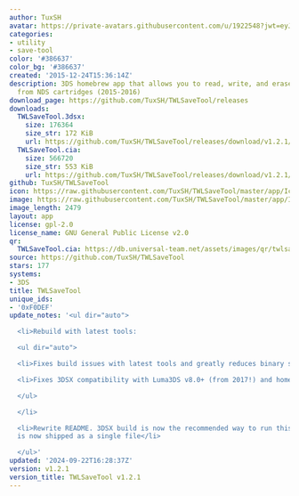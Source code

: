 ```yaml
---
author: TuxSH
avatar: https://private-avatars.githubusercontent.com/u/1922548?jwt=eyJhbGciOiJIUzI1NiIsInR5cCI6IkpXVCJ9.eyJpc3MiOiJnaXRodWIuY29tIiwiYXVkIjoicmF3LmdpdGh1YnVzZXJjb250ZW50LmNvbSIsImtleSI6ImtleTEiLCJleHAiOjE3MzQ2MzMzMDAsIm5iZiI6MTczNDYzMjEwMCwicGF0aCI6Ii91LzE5MjI1NDgifQ._my4_tJq4jSdXuh08BKU5GwieDiSWKh90yJwBdjFj7Q&v=4
categories:
- utility
- save-tool
color: '#386637'
color_bg: '#386637'
created: '2015-12-24T15:36:14Z'
description: 3DS homebrew app that allows you to read, write, and erase save files
  from NDS cartridges (2015-2016)
download_page: https://github.com/TuxSH/TWLSaveTool/releases
downloads:
  TWLSaveTool.3dsx:
    size: 176364
    size_str: 172 KiB
    url: https://github.com/TuxSH/TWLSaveTool/releases/download/v1.2.1/TWLSaveTool.3dsx
  TWLSaveTool.cia:
    size: 566720
    size_str: 553 KiB
    url: https://github.com/TuxSH/TWLSaveTool/releases/download/v1.2.1/TWLSaveTool.cia
github: TuxSH/TWLSaveTool
icon: https://raw.githubusercontent.com/TuxSH/TWLSaveTool/master/app/IconLarge.png
image: https://raw.githubusercontent.com/TuxSH/TWLSaveTool/master/app/IconLarge.png
image_length: 2479
layout: app
license: gpl-2.0
license_name: GNU General Public License v2.0
qr:
  TWLSaveTool.cia: https://db.universal-team.net/assets/images/qr/twlsavetool-cia.png
source: https://github.com/TuxSH/TWLSaveTool
stars: 177
systems:
- 3DS
title: TWLSaveTool
unique_ids:
- '0xF0DEF'
update_notes: '<ul dir="auto">

  <li>Rebuild with latest tools:

  <ul dir="auto">

  <li>Fixes build issues with latest tools and greatly reduces binary size</li>

  <li>Fixes 3DSX compatibility with Luma3DS v8.0+ (from 2017!) and homebrew autoboot</li>

  </ul>

  </li>

  <li>Rewrite README. 3DSX build is now the recommended way to run this program, and
  is now shipped as a single file</li>

  </ul>'
updated: '2024-09-22T16:28:37Z'
version: v1.2.1
version_title: TWLSaveTool v1.2.1
---
```

